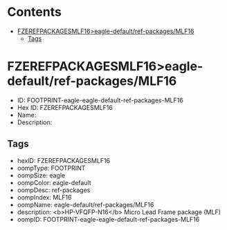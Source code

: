 



Contents
========

* [FZEREFPACKAGESMLF16>eagle-default/ref-packages/MLF16](#fzerefpackagesmlf16eagle-defaultref-packagesmlf16)
	* [Tags](#tags)

# FZEREFPACKAGESMLF16>eagle-default/ref-packages/MLF16

- ID: FOOTPRINT-eagle-eagle-default-ref-packages-MLF16
- Hex ID: FZEREFPACKAGESMLF16
- Name: 
- Description: 

## Tags

- hexID: FZEREFPACKAGESMLF16
- oompType: FOOTPRINT
- oompSize: eagle
- oompColor: eagle-default
- oompDesc: ref-packages
- oompIndex: MLF16
- oompName: eagle-default/ref-packages/MLF16
- description: &lt;b&gt;HP-VFQFP-N16&lt;/b&gt; Micro Lead Frame package (MLF)
- oompID: FOOTPRINT-eagle-eagle-default-ref-packages-MLF16
